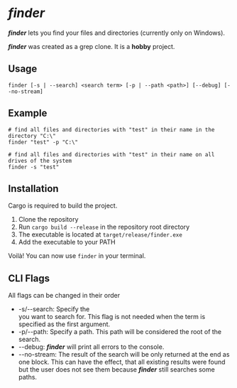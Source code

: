 # **_finder_**

**_finder_** lets you find your files and directories (currently only on Windows).

**_finder_** was created as a grep clone. It is a **hobby** project.


## Usage
```
finder [-s | --search] <search term> [-p | --path <path>] [--debug] [--no-stream]
```

## Example
```
# find all files and directories with "test" in their name in the directory "C:\"
finder "test" -p "C:\"

# find all files and directories with "test" in their name on all drives of the system
finder -s "test"
```

## Installation
Cargo is required to build the project.

1. Clone the repository
2. Run `cargo build --release` in the repository root directory
3. The executable is located at `target/release/finder.exe`
4. Add the executable to your PATH

Voilà! You can now use `finder` in your terminal.

## CLI Flags
All flags can be changed in their order
- -s/--search: Specify the <search term> you want to search for. This flag is not needed when the term is specified as the first argument.
- -p/--path: Specify a path. This path will be considered the root of the search.
- --debug: **_finder_** will print all errors to the console.
- --no-stream: The result of the search will be only returned at the end as one block. This can have the effect, that all existing results were found but the user does not see them because **_finder_** still searches some paths.
